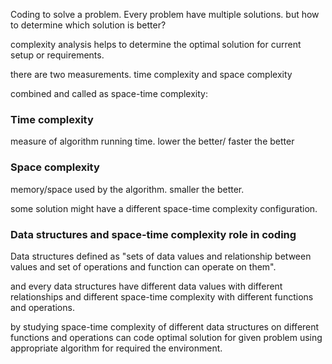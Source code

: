 
Coding to solve a problem. Every problem have multiple solutions. but how to determine which solution is better?

complexity analysis helps to determine the  optimal solution for current setup or requirements.

there are two measurements. time complexity and space complexity

combined and called as space-time complexity:

### Time complexity

measure of algorithm running time. lower the better/ faster the better


### Space complexity

memory/space used by the algorithm. smaller the better.


some solution might have a different space-time complexity configuration.


### Data structures and space-time complexity role in coding

Data structures defined as "sets of data values and relationship between values and set of operations and function can operate on them".

and every data structures have different data values with different relationships and different space-time complexity with different functions and operations. 

by studying space-time complexity of different data structures on different functions and operations can code optimal solution for given problem using appropriate algorithm for required the environment. 




